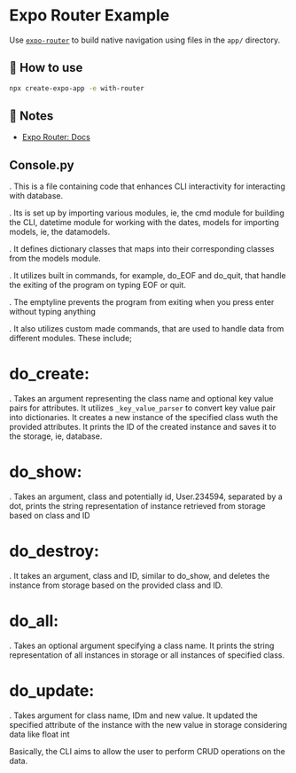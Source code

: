 # Expo Router Example

Use [`expo-router`](https://docs.expo.dev/router/introduction/) to build native navigation using files in the `app/` directory.

## 🚀 How to use

```sh
npx create-expo-app -e with-router
```

## 📝 Notes

- [Expo Router: Docs](https://docs.expo.dev/router/introduction/)

## Console.py
. This is a file containing code that enhances CLI interactivity for interacting with database.

. Its is set up by importing various modules, ie, the cmd module for building the CLI, datetime module for working with the dates, models for importing models, ie, the datamodels.

. It defines dictionary classes that maps into their corresponding classes from the models module.

. It utilizes built in commands, for example, do_EOF and do_quit, that handle the exiting of the program on typing EOF or quit.

. The emptyline prevents the program from exiting when you press enter without typing anything

. It also utilizes custom made commands, that are used to handle data from different modules. These include;

# do_create:

.  Takes an argument representing the class name and optional key value pairs for attributes. It utilizes ```_key_value_parser``` to convert key value pair into dictionaries. It creates a new instance of the specified class wuth the provided attributes. It prints the ID of the created instance and saves it to the storage, ie, database.

# do_show:
. Takes an argument, class and potentially id, User.234594, separated by a dot, prints the string representation of instance retrieved from storage based on class and ID

# do_destroy:
. It takes an argument, class and ID, similar to do_show, and deletes the instance from storage based on the provided class and ID.

# do_all:
. Takes an optional argument specifying a class name. It prints the string representation of all instances in storage or all instances of specified class.

# do_update:
. Takes argument for class name, IDm and new  value. It updated the specified attribute of the instance with the new value in storage considering data like float int

Basically, the CLI aims to allow the user to perform CRUD operations on the data.
